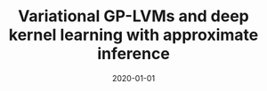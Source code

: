 ---
title: "Variational GP-LVMs and deep kernel learning with approximate inference"
collection: publications
category: manuscripts
permalink: /publication/2020-01-01-variational-gp
excerpt: 'This paper presents methods for variational inference in GP-LVMs and deep kernel learning.'
date: 2020-01-01
venue: 'AISTATS'
citation: 'Ober SW, Rasmussen CE, van der Wilk M, Aitchison L. (2020). &quot;Variational GP-LVMs and deep kernel learning with approximate inference.&quot; <i>AISTATS</i>.'
--- 
